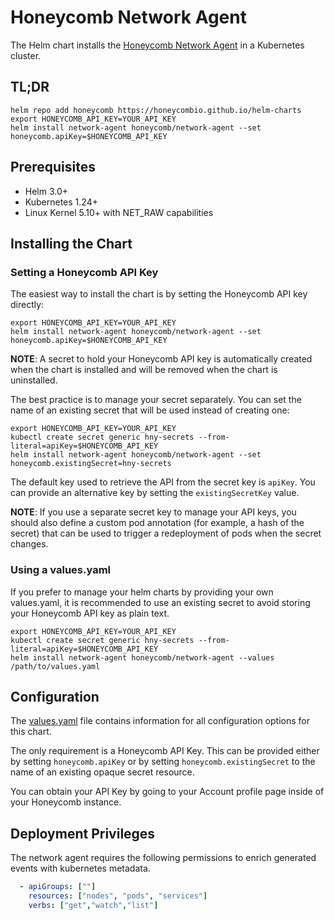 # Honeycomb Network Agent

The Helm chart installs the [Honeycomb Network Agent](https://github.com/honeycombio/honeycomb-network-agent) in a Kubernetes cluster.

## TL;DR

```console
helm repo add honeycomb https://honeycombio.github.io/helm-charts
export HONEYCOMB_API_KEY=YOUR_API_KEY
helm install network-agent honeycomb/network-agent --set honeycomb.apiKey=$HONEYCOMB_API_KEY
```

## Prerequisites

- Helm 3.0+
- Kubernetes 1.24+
- Linux Kernel 5.10+ with NET_RAW capabilities

## Installing the Chart

### Setting a Honeycomb API Key

The easiest way to install the chart is by setting the Honeycomb API key directly:

```console
export HONEYCOMB_API_KEY=YOUR_API_KEY
helm install network-agent honeycomb/network-agent --set honeycomb.apiKey=$HONEYCOMB_API_KEY
```

**NOTE**: A secret to hold your Honeycomb API key is automatically created when the chart is installed and will be removed when the chart is uninstalled.

The best practice is to manage your secret separately. You can set the name of an existing secret that will be used instead of creating one:

```console
export HONEYCOMB_API_KEY=YOUR_API_KEY
kubectl create secret generic hny-secrets --from-literal=apiKey=$HONEYCOMB_API_KEY
helm install network-agent honeycomb/network-agent --set honeycomb.existingSecret=hny-secrets
```

The default key used to retrieve the API from the secret key is `apiKey`. You can provide an alternative key by setting the `existingSecretKey` value.

**NOTE**: If you use a separate secret key to manage your API keys, you should also define a custom pod annotation (for example, a hash of the secret) that can be used to trigger a redeployment of pods when the secret changes.

### Using a values.yaml

If you prefer to manage your helm charts by providing your own values.yaml, it is recommended to use an existing secret to avoid storing your Honeycomb API key as plain text.

```console
export HONEYCOMB_API_KEY=YOUR_API_KEY
kubectl create secret generic hny-secrets --from-literal=apiKey=$HONEYCOMB_API_KEY
helm install network-agent honeycomb/network-agent --values /path/to/values.yaml
```

## Configuration

The [values.yaml](./values.yaml) file contains information for all configuration options for this chart.

The only requirement is a Honeycomb API Key. This can be provided either by setting `honeycomb.apiKey` or by setting `honeycomb.existingSecret` to the name of an existing opaque secret resource.

You can obtain your API Key by going to your Account profile page inside of your Honeycomb instance.

## Deployment Privileges

The network agent requires the following permissions to enrich generated events with kubernetes metadata.

```yaml
  - apiGroups: [""]
    resources: ["nodes", "pods", "services"]
    verbs: ["get","watch","list"]
```

